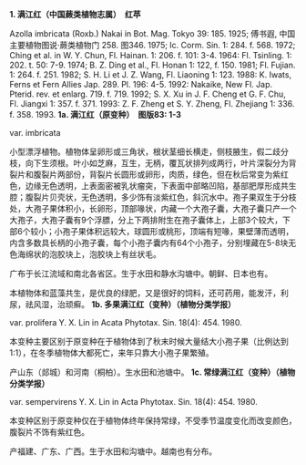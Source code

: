 **1. 满江红（中国蕨类植物志属）　红苹**

Azolla imbricata (Roxb.) Nakai in Bot. Mag. Tokyo 39: 185. 1925; 傅书遐, 中国主要植物图说·蕨类植物门 258. 图346. 1975; Ic. Corm. Sin. 1: 284. f. 568. 1972; Ching et al. in W. Y. Chun, Fl. Hainan. 1: 206. f. 101: 3-4. 1964: Fl. Tsinling. 1: 202. t. 50: 7-9. 1974; B. Z. Ding et al., Fl. Honan 1: 122, f. 150. 1981; Fl. Fujian. 1: 264. f. 251. 1982; S. H. Li et J. Z. Wang, Fl. Liaoning 1: 123. 1988: K. Iwats, Ferns et Fern Allies Jap. 289. Pl. 196: 4-5. 1992: Nakaike, New Fl. Jap. Pterid. rev. et enlarg. 719. f. 719. 1992; S. X. Xu in J. F. Cheng et G. F. Chu, Fl. Jiangxi 1: 357. f. 371. 1993: Z. F. Zheng et S. Y. Zheng, Fl. Zhejiang 1: 336. f. 358. 1993.
**1a. 满江红（原变种）　图版83: 1-3**

var. imbricata

小型漂浮植物。植物体呈卵形或三角状，根状茎细长横走，侧枝腋生，假二歧分枝，向下生须根。叶小如芝麻，互生，无柄，覆瓦状排列成两行，叶片深裂分为背裂片和腹裂片两部份，背裂片长圆形或卵形，肉质，绿色，但在秋后常变为紫红色，边缘无色透明，上表面密被乳状瘤突，下表面中部略凹陷，基部肥厚形成共生腔；腹裂片贝壳状，无色透明，多少饰有淡紫红色，斜沉水中。孢子果双生于分枝处，大孢子果体积小，长卵形，顶部喙状，内藏一个大孢子囊，大孢子囊只产一个大孢子，大孢子囊有9个浮膘，分上下两排附生在孢子囊体上，上部3个较大，下部6个较小；小孢子果体积远较大，球圆形或桃形，顶端有短喙，果壁薄而透明，内含多数具长柄的小孢子囊，每个小孢子囊内有64个小孢子，分别埋藏在5-8块无色海绵状的泡胶块上，泡胶块上有丝状毛。

广布于长江流域和南北各省区。生于水田和静水沟塘中。朝鲜、日本也有。

本植物体和蓝藻共生，是优良的绿肥，又是很好的饲料，还可药用，能发汗，利尿，祛风湿，治顽癣。
**1b. 多果满江红（变种）（植物分类学报）**

var. prolifera Y. X. Lin in Acata Phytotax. Sin. 18(4): 454. 1980.

本变种主要区别于原变种在于植物体到了秋末时候大量结大小孢子果（比例达到1:1），在冬季植物体大都死亡，来年只靠大小孢子果繁殖。

产山东（郯城）和河南（桐柏）。生水田和池塘中。
**1c. 常绿满江红（变种）（植物分类学报）**

var. sempervirens Y. X. Lin in Acta Phytotax. Sin. 18(4): 454. 1980.

本变种区别于原变种仅在于植物体终年保持常绿，不受季节温度变化而改变颜色，腹裂片不饰有紫红色。

产福建、广东、广西。生于水田和沟塘中。越南也有分布。
